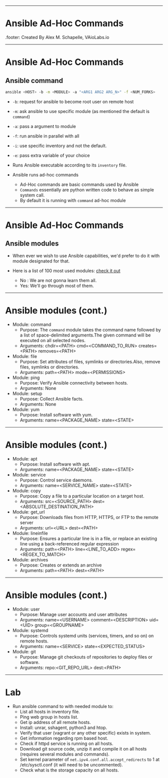 
--- 

# Ansible Ad-Hoc Commands

.footer: Created By Alex M. Schapelle, VAioLabs.io

---
# Ansible Ad-Hoc Commands

## Ansible command

```sh
ansible <HOST> -b -m <MODULE> -a "<ARG1 ARG2 ARG_N>" -f <NUM_FORKS>
```
- `-b`: request for ansible to become root user on remote host
- `-m`: ask ansible to use specific module (as mentioned the default is `command`)
- `-a`: pass a argument to module
- `-f`: run ansible in parallel with all
- `-i`: use specific inventory and not the default.
- `-e`: pass extra variable of your choice

- Runs Ansible executable according to its `inventory` file.
- Ansible runs ad-hoc commands
    - Ad-Hoc commands are basic commands used by Ansible
    - `Commands` essentially are python written code to behave as simple system call.
    - By default it is running with `command` ad-hoc module
---
# Ansible Ad-Hoc Commands

## Ansible modules

- When ever we wish to use Ansible capabilities, we'd prefer to do it with module designated for that.

- Here is a list of 100 most used modules: [check it out](https://mike42.me/blog/2019-01-the-top-100-ansible-modules)
  - No : We are not gonna learn them all.
  - Yes: We'll go through most of them.

---

# Ansible modules (cont.)
- Module: command
    - Purpose: The `command` module takes the command name followed by a list of space-delimited arguments.The given command will be executed on all selected nodes.
    - Arguments: chdir=<PATH\> cmd=<COMMAND_TO_RUN\> creates=<PATH\> removes=<PATH\>
- Module: file
    - Purpose: Set attributes of files, symlinks or directories.Also, remove files, symlinks or directories.
    - Arguments: path=<PATH\> mode=<PERMISSIONS\>
- Module: ping
    - Purpose: Verify Ansible connectivity between hosts.
    - Arguments: None
- Module: setup
    - Purpose: Collect Ansible facts.
    - Arguments: None
- Module: yum
    - Purpose: Install software with yum.
    - Arguments: name=<PACKAGE_NAME\> state=<STATE\>
---

# Ansible modules (cont.)

- Module: apt
    - Purpose: Install software with apt.
    - Arguments: name=<PACKAGE_NAME\> state=<STATE\>
- Module: service
    - Purpose: Control service daemons.
    - Arguments: name=<SERVICE_NAME> state=<STATE\>
- Module: copy
    - Purpose: Copy a file to a particular location on a target host.
    - Arguments: src=<SOURCE_PATH\> dest=<ABSOLUTE_DESTINATION_PATH\>
- Module: get_url
    - Purpose: Downloads files from HTTP, HTTPS, or FTP to the remote server
    - Arguments: url=<URL\> dest=<PATH\>
- Module: lineinfile
    - Purpose: Ensures a particular line is in a file, or replace an existing line using a back-referenced regular expression
    - Arguments: path=<PATH\> line=<LINE_TO_ADD\> regex=<REGEX_TO_MATCH\>
- Module: archives
    - Purpose: Creates or extends an archive
    - Arguments: path=<PATH\> dest=<PATH\>
---

# Ansible modules (cont.)

- Module: user
    - Purpose: Manage user accounts and user attributes
    - Arguments:   name=<USERNAME\> comment=<DESCRIPTION\> uid=<UID\> group=<GROUPNAME\>
- Module: systemd
    - Purpose: Controls systemd units (services, timers, and so on) on remote hosts.
    - Arguments: name=<SERVICE\> state=<EXPECTED_STATUS\>
- Module: git
    - Purpose: Manage git checkouts of repositories to deploy files or software.
    - Arguments: repo:<GIT_REPO_URL\> dest:<PATH\>

---

# Lab

- Run ansible command to with needed module to:
  - List all hosts in inventory file.
  - Ping web group in hosts list.
  - Get ip address of all remote hosts.
  - Install: unrar, sshagent, python3 and htop.
  - Verify that user (vagrant or any other specific) exists in system.
  - Get information regarding rpm based host.
  - Check if httpd service is running on all hosts.
  - Download git source code, unzip it and compile it on all hosts (requires several modules and commands).
  - Set kernel parameter of `net.ipv4.conf.all.accept_redirects` to 1 at /etc/sysctl.conf (it will need to be uncommented).
  - Check what is the storage capacity on all hosts.



